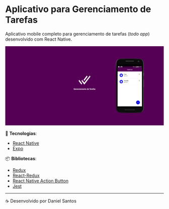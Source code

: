 # Aplicativo para Gerenciamento de Tarefas

Aplicativo mobile completo para gerenciamento de tarefas (*todo app*) desenvolvido com React Native.

![preview](.github/preview.png)

:rocket: **Tecnologias**:

- [React Native](https://facebook.github.io/react-native/)
- [Expo](https://expo.io/)


:package: **Bibliotecas**:

- [Redux](https://redux.js.org/)
- [React-Redux](react-redux.js.org)
- [React Native Action Button](https://www.npmjs.com/package/react-native-action-button)
- [Jest](https://jestjs.io/docs/en/using-matchers)

---

:coffee: Desenvolvido por Daniel Santos